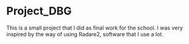 # Project_DBG
This is a small project that I did as final work for the school. 
I was very inspired by the way of using Radare2, software that I use a lot.

